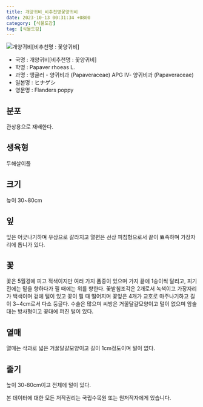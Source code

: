 ```yaml
---
title: 개양귀비_비추천명꽃양귀비
date: 2023-10-13 00:31:34 +0800
category: [식물도감]
tag: [식물도감]
---
```




![개양귀비[비추천명 : 꽃양귀비]](/fileUpload/plants/basic/Papaveraceae/Papaver/6835/6835_20160804145528032files_th2.jpg)
- 국명 : 개양귀비[비추천명 : 꽃양귀비]
- 학명 : Papaver rhoeas L.
- 과명 : 앵글러 - 양귀비과 (Papaveraceae) APG Ⅳ- 양귀비과 (Papaveraceae)
- 일본명 : ヒナゲシ
- 영문명 : Flanders poppy


## 분포
관상용으로 재배한다.
## 생육형
두해살이풀
## 크기
높이 30~80cm
## 잎
잎은 어긋나기하며 우상으로 갈라지고 열편은 선상 피침형으로서 끝이 뾰족하며 가장자리에 톱니가 있다.
## 꽃
꽃은 5월경에 피고 적색이지만 여러 가지 품종이 있으며 가지 끝에 1송이씩 달리고, 피기 전에는 밑을 향하다가 필 때에는 위를 향한다. 꽃받침조각은 2개로서 녹색이고 가장자리가 백색이며 겉에 털이 있고 꽃이 필 때 떨어지며 꽃잎은 4개가 교호로 마주나기하고 길이 3~4cm로서 다소 둥글다. 수술은 많으며 씨방은 거꿀달걀모양이고 털이 없으며 암술대는 방사형이고 꽃대에 퍼진 털이 있다.
## 열매
열매는 삭과로 넓은 거꿀달걀모양이고 길이 1cm정도이며 털이 없다.
## 줄기
높이 30-80cm이고 전체에 털이 있다.






본 데이터에 대한 모든 저작권리는 국립수목원 또는 원저작자에게 있습니다.
